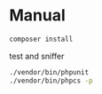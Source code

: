 # Manual

```bash
composer install
```

test and sniffer

```bash
./vendor/bin/phpunit
./vendor/bin/phpcs -p
```

